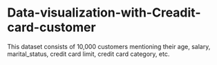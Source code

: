 # Data-visualization-with-Creadit-card-customer

This dataset consists of 10,000 customers mentioning their age, salary, marital_status, credit card limit, credit card category, etc.
